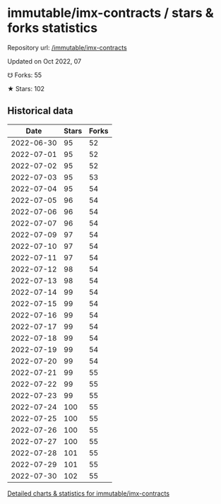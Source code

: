# immutable/imx-contracts / stars & forks statistics

Repository url: [/immutable/imx-contracts](https://github.com/immutable/imx-contracts)

Updated on Oct 2022, 07

☋ Forks: 55

★ Stars: 102

## Historical data
| Date | Stars | Forks |
|------|-------|-------|
| 2022-06-30 | 95 | 52 | 
| 2022-07-01 | 95 | 52 | 
| 2022-07-02 | 95 | 52 | 
| 2022-07-03 | 95 | 53 | 
| 2022-07-04 | 95 | 54 | 
| 2022-07-05 | 96 | 54 | 
| 2022-07-06 | 96 | 54 | 
| 2022-07-07 | 96 | 54 | 
| 2022-07-09 | 97 | 54 | 
| 2022-07-10 | 97 | 54 | 
| 2022-07-11 | 97 | 54 | 
| 2022-07-12 | 98 | 54 | 
| 2022-07-13 | 98 | 54 | 
| 2022-07-14 | 99 | 54 | 
| 2022-07-15 | 99 | 54 | 
| 2022-07-16 | 99 | 54 | 
| 2022-07-17 | 99 | 54 | 
| 2022-07-18 | 99 | 54 | 
| 2022-07-19 | 99 | 54 | 
| 2022-07-20 | 99 | 54 | 
| 2022-07-21 | 99 | 55 | 
| 2022-07-22 | 99 | 55 | 
| 2022-07-23 | 99 | 55 | 
| 2022-07-24 | 100 | 55 | 
| 2022-07-25 | 100 | 55 | 
| 2022-07-26 | 100 | 55 | 
| 2022-07-27 | 100 | 55 | 
| 2022-07-28 | 101 | 55 | 
| 2022-07-29 | 101 | 55 | 
| 2022-07-30 | 102 | 55 | 


[Detailed charts & statistics for immutable/imx-contracts](https://reviewgithub.com/rep/immutable/imx-contracts)
